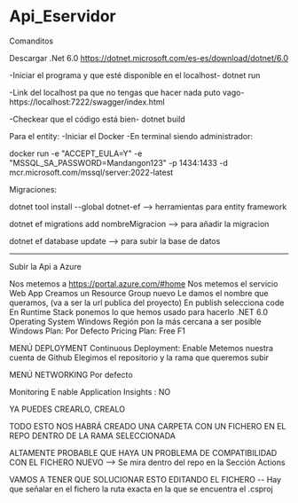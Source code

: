 # Api_Eservidor

Comanditos

Descargar .Net 6.0
https://dotnet.microsoft.com/es-es/download/dotnet/6.0

-Iniciar el programa y que esté disponible en el localhost-
dotnet run 

-Link del localhost pa que no tengas que hacer nada puto vago-
https://localhost:7222/swagger/index.html

-Checkear que el código está bien-
dotnet build

Para el entity:
-Iniciar el Docker 
-En terminal siendo administrador:

docker run -e "ACCEPT_EULA=Y" -e "MSSQL_SA_PASSWORD=Mandangon123" -p 1434:1433 -d mcr.microsoft.com/mssql/server:2022-latest

Migraciones:

dotnet tool install --global dotnet-ef --> herramientas para entity framework

dotnet ef migrations add nombreMigracion --> para añadir la migracion

dotnet ef database update --> para subir la base de datos


---------------------------------------------------------------------------------------------------------------------------------------------------------------

Subir la Api a Azure

Nos metemos a https://portal.azure.com/#home
Nos metemos el servicio Web App
Creamos un Resource Group nuevo
Le damos el nombre que queramos, (va a ser la url publica del proyecto)
En publish selecciona code
En Runtime Stack ponemos lo que hemos usado para hacerlo .NET 6.0
Operating System Windows
Región pon la más cercana a ser posible
Windows Plan: Por Defecto
Pricing Plan: Free F1

MENÚ DEPLOYMENT 
Continuous Deployment: Enable
Metemos nuestra cuenta de Github
Elegimos el repositorio y la rama que queremos subir 

MENÚ NETWORKING
Por defecto

Monitoring
E nable Application Insights : NO

YA PUEDES CREARLO, CREALO 

TODO ESTO NOS HABRÁ CREADO UNA CARPETA CON UN FICHERO EN EL REPO DENTRO DE LA RAMA SELECCIONADA

ALTAMENTE PROBABLE QUE HAYA UN PROBLEMA DE COMPATIBILIDAD CON EL FICHERO NUEVO
--> Se mira dentro del repo en la Sección Actions

VAMOS A TENER QUE SOLUCIONAR ESTO EDITANDO EL FICHERO
-- Hay que señalar en el fichero la ruta exacta en la que se encuentra el .csproj


